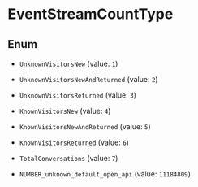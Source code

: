 

# EventStreamCountType

## Enum


* `UnknownVisitorsNew` (value: `1`)

* `UnknownVisitorsNewAndReturned` (value: `2`)

* `UnknownVisitorsReturned` (value: `3`)

* `KnownVisitorsNew` (value: `4`)

* `KnownVisitorsNewAndReturned` (value: `5`)

* `KnownVisitorsReturned` (value: `6`)

* `TotalConversations` (value: `7`)

* `NUMBER_unknown_default_open_api` (value: `11184809`)



